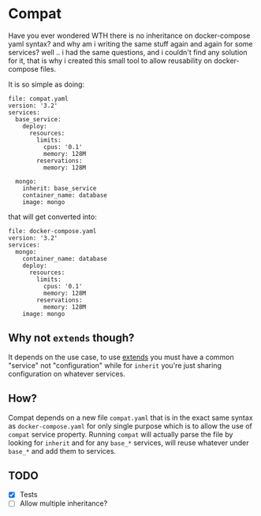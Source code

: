 # Compat

Have you ever wondered WTH there is no inheritance on docker-compose yaml syntax? and why am i writing the same stuff again and again for some services? well .. i had the same questions, and i couldn't find any solution for it, that is why i created this small tool to allow reusability on docker-compose files.

It is so simple as doing:

```
file: compat.yaml
version: '3.2'
services:
  base_service:
    deploy:
      resources:
        limits:
          cpus: '0.1'
          memory: 128M
        reservations:
          memory: 128M

  mongo:
    inherit: base_service
    container_name: database
    image: mongo
```

that will get converted into:

```
file: docker-compose.yaml
version: '3.2'
services:
  mongo:
    container_name: database
    deploy:
      resources:
        limits:
          cpus: '0.1'
          memory: 128M
        reservations:
          memory: 128M
    image: mongo
```

## Why not `extends` though?

It depends on the use case, to use [extends](https://docs.docker.com/compose/extends) you must have a common "service" not "configuration" while for `inherit` you're just sharing configuration on whatever services.

## How?

Compat depends on a new file `compat.yaml` that is in the exact same syntax as `docker-compose.yaml` for only single purpose which is to allow the use of `compat` service property.
Running `compat` will actually parse the file by looking for `inherit` and for any `base_*` services, will reuse whatever under `base_*` and add them to services.

## TODO

- [X] Tests
- [ ] Allow multiple inheritance?
